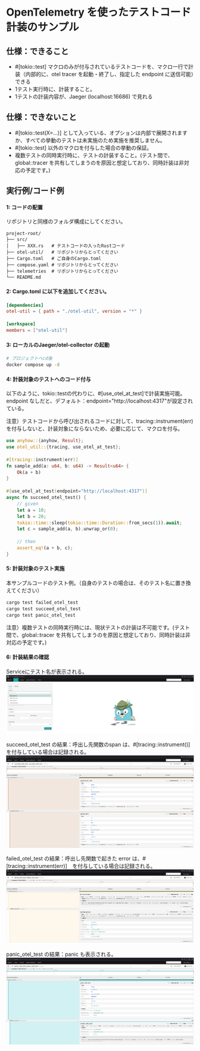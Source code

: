 # OpenTelemetry を使ったテストコード計装のサンプル

## 仕様：できること
- #[tokio::test] マクロのみが付与されているテストコードを、マクロ一行で計装（内部的に、otel tracer を起動・終了し、指定した endpoint に送信可能）できる
- 1テスト実行時に、計装すること。
- 1テストの計装内容が、Jaeger (localhost:16686) で見れる

## 仕様：できないこと
- #[tokio::test(X=...)] として入っている、オプションは内部で展開されますか、すべての挙動のテストは未実施のため実施を推奨しません。
- #[tokio::test] 以外のマクロを付与した場合の挙動の保証。
- 複数テストの同時実行時に、テストの計装すること。(テスト間で、global::tracer を共有してしまうのを原因と想定しており、同時計装は非対応の予定です。)

## 実行例/コード例
#### 1: コードの配置
リポジトリと同様のフォルダ構成にしてください。
```
project-root/
├── src/
│   ├── XXX.rs   # テストコードの入ったRustコード
├── otel-util/   # リポジトリからとってください
├── Cargo.toml   # ご自身のCargo.toml
├── compose.yaml # リポジトリからとってください
├── telemetries  # リポジトリからとってください
└── README.md
```
#### 2: Cargo.toml に以下を追加してください。

```toml
[dependencies]
otel-util = { path = "./otel-util", version = "*" }

[workspace]
members = ["otel-util"]
```

#### 3: ローカルのJaeger/otel-collector の起動
```sh
# プロジェクトへcd後
docker compose up -d
```

#### 4: 計装対象のテストへのコード付与

以下のように、tokio::testの代わりに、#[use_otel_at_test]で計装実施可能。endpoint なしだと、デフォルト：endpoint="http://localhost:4317"が設定されている。

注意）テストコードから呼び出されるコードに対して、tracing::instrument(err)を付与しないと、計装対象にならないため、必要に応じて、マクロを付与。

```rust
use anyhow::{anyhow, Result};
use otel_util::{tracing, use_otel_at_test};

#[tracing::instrument(err)]
fn sample_add(a: u64, b: u64) -> Result<u64> {
    Ok(a + b)
}

#[use_otel_at_test(endpoint="http://localhost:4317")]
async fn succeed_otel_test() {
    // given
    let a = 10;
    let b = 20;
    tokio::time::sleep(tokio::time::Duration::from_secs(1)).await;
    let c = sample_add(a, b).unwrap_or(0);

    // then
    assert_eq!(a + b, c);
}

```

#### 5: 計装対象のテスト実施
本サンプルコードのテスト例。（自身のテストの場合は、そのテスト名に置き換えてください）
```sh
cargo test failed_otel_test
cargo test succeed_otel_test
cargo test panic_otel_test
```

注意）複数テストの同時実行時には、現状テストの計装は不可能です。(テスト間で、global::tracer を共有してしまうのを原因と想定しており、同時計装は非対応の予定です。)

#### 6: 計装結果の確認
Serviceにテスト名が表示される。
![alt text](./images/Jaeger_view_1.png)

succeed_otel_test の結果：呼出し先関数のspan は、#[tracing::instrument()]　を付与している場合は記録される。
![alt text](./images/succeed_test.png)

failed_otel_test の結果：呼出し先関数で起きた error は、#[tracing::instrument(err)]　を付与している場合は記録される。
![alt text](./images/failed_test.png)

panic_otel_test の結果：panic も表示される。
![alt text](./images/panic_test.png)